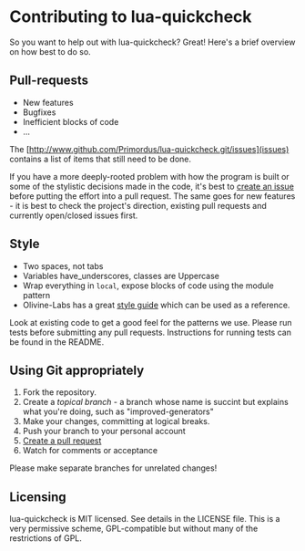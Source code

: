 
# Contributing to lua-quickcheck

So you want to help out with lua-quickcheck? Great! Here's a brief overview on
how best to do so.

## Pull-requests

* New features
* Bugfixes
* Inefficient blocks of code
* ...

The [http://www.github.com/Primordus/lua-quickcheck.git/issues](issues)
contains a list of items that still need to be done.

If you have a more deeply-rooted problem with how the program is built or some
of the stylistic decisions made in the code, it's best to
[create an issue](https://github.com/Primordus/lua-quickcheck/issues) before putting
the effort into a pull request. The same goes for new features - it is
best to check the project's direction, existing pull requests and currently
open/closed issues first.

## Style

* Two spaces, not tabs
* Variables have_underscores, classes are Uppercase
* Wrap everything in `local`, expose blocks of code using the module pattern
* Olivine-Labs has a great [style guide](https://github.com/Olivine-Labs/lua-style-guide) 
  which can be used as a reference.

Look at existing code to get a good feel for the patterns we use. Please run
tests before submitting any pull requests. Instructions for running tests can
be found in the README.


## Using Git appropriately

1. Fork the repository.
2. Create a *topical branch* - a branch whose name is succint but explains what
   you're doing, such as "improved-generators"
3. Make your changes, committing at logical breaks.
4. Push your branch to your personal account
5. [Create a pull request](https://help.github.com/articles/using-pull-requests)
6. Watch for comments or acceptance

Please make separate branches for unrelated changes!


## Licensing

lua-quickcheck is MIT licensed. See details in the LICENSE file. This is a very permissive
scheme, GPL-compatible but without many of the restrictions of GPL.

